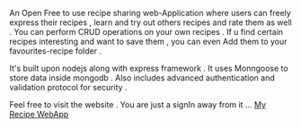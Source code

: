 An Open Free to use recipe sharing web-Application where users can freely express their recipes , learn and try out others recipes and rate them as well .
You can perform CRUD operations on your own recipes . If u find certain recipes interesting and want to save them , you can even Add them to your favourites-recipe folder .


It's built upon nodejs along with express framework . It uses Monngoose to store data inside mongodb .
Also includes advanced authentication and validation protocol for security . 


Feel free to visit the website . You are just a signIn away from it ...
<a href="https://recipe-sharing-webapp.onrender.com" >My Recipe WebApp</a>
